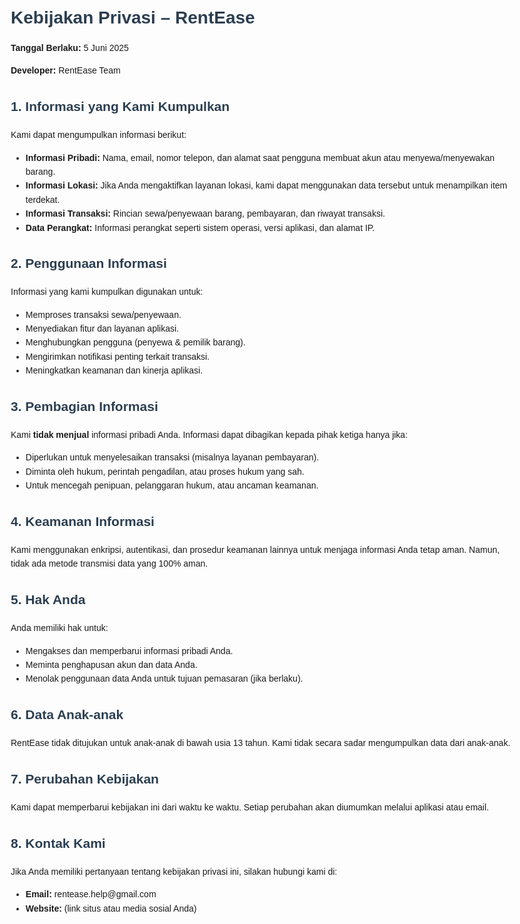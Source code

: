 <!DOCTYPE html>
<html lang="id">
<head>
  <meta charset="UTF-8">
  <meta name="viewport" content="width=device-width, initial-scale=1">
  <title>Kebijakan Privasi - RentEase</title>
  <style>
    body {
      font-family: Arial, sans-serif;
      margin: 2em;
      line-height: 1.6;
      max-width: 800px;
    }
    h1, h2 {
      color: #2c3e50;
    }
    h1 {
      font-size: 2em;
      margin-bottom: 0.2em;
    }
    p {
      margin: 1em 0;
    }
  </style>
</head>
<body>

  <h1>Kebijakan Privasi – RentEase</h1>
  <p><strong>Tanggal Berlaku:</strong> 5 Juni 2025</p>
  <p><strong>Developer:</strong> RentEase Team</p>

  <h2>1. Informasi yang Kami Kumpulkan</h2>
  <p>Kami dapat mengumpulkan informasi berikut:</p>
  <ul>
    <li><strong>Informasi Pribadi:</strong> Nama, email, nomor telepon, dan alamat saat pengguna membuat akun atau menyewa/menyewakan barang.</li>
    <li><strong>Informasi Lokasi:</strong> Jika Anda mengaktifkan layanan lokasi, kami dapat menggunakan data tersebut untuk menampilkan item terdekat.</li>
    <li><strong>Informasi Transaksi:</strong> Rincian sewa/penyewaan barang, pembayaran, dan riwayat transaksi.</li>
    <li><strong>Data Perangkat:</strong> Informasi perangkat seperti sistem operasi, versi aplikasi, dan alamat IP.</li>
  </ul>

  <h2>2. Penggunaan Informasi</h2>
  <p>Informasi yang kami kumpulkan digunakan untuk:</p>
  <ul>
    <li>Memproses transaksi sewa/penyewaan.</li>
    <li>Menyediakan fitur dan layanan aplikasi.</li>
    <li>Menghubungkan pengguna (penyewa & pemilik barang).</li>
    <li>Mengirimkan notifikasi penting terkait transaksi.</li>
    <li>Meningkatkan keamanan dan kinerja aplikasi.</li>
  </ul>

  <h2>3. Pembagian Informasi</h2>
  <p>Kami <strong>tidak menjual</strong> informasi pribadi Anda. Informasi dapat dibagikan kepada pihak ketiga hanya jika:</p>
  <ul>
    <li>Diperlukan untuk menyelesaikan transaksi (misalnya layanan pembayaran).</li>
    <li>Diminta oleh hukum, perintah pengadilan, atau proses hukum yang sah.</li>
    <li>Untuk mencegah penipuan, pelanggaran hukum, atau ancaman keamanan.</li>
  </ul>

  <h2>4. Keamanan Informasi</h2>
  <p>Kami menggunakan enkripsi, autentikasi, dan prosedur keamanan lainnya untuk menjaga informasi Anda tetap aman. Namun, tidak ada metode transmisi data yang 100% aman.</p>

  <h2>5. Hak Anda</h2>
  <p>Anda memiliki hak untuk:</p>
  <ul>
    <li>Mengakses dan memperbarui informasi pribadi Anda.</li>
    <li>Meminta penghapusan akun dan data Anda.</li>
    <li>Menolak penggunaan data Anda untuk tujuan pemasaran (jika berlaku).</li>
  </ul>

  <h2>6. Data Anak-anak</h2>
  <p>RentEase tidak ditujukan untuk anak-anak di bawah usia 13 tahun. Kami tidak secara sadar mengumpulkan data dari anak-anak.</p>

  <h2>7. Perubahan Kebijakan</h2>
  <p>Kami dapat memperbarui kebijakan ini dari waktu ke waktu. Setiap perubahan akan diumumkan melalui aplikasi atau email.</p>

  <h2>8. Kontak Kami</h2>
  <p>Jika Anda memiliki pertanyaan tentang kebijakan privasi ini, silakan hubungi kami di:</p>
  <ul>
    <li><strong>Email:</strong> rentease.help@gmail.com</li>
    <li><strong>Website:</strong> (link situs atau media sosial Anda)</li>
  </ul>

</body>
</html>
